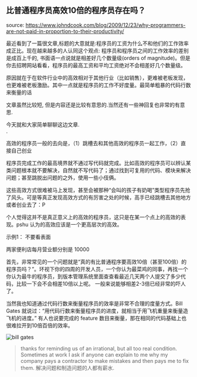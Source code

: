 比普通程序员高效10倍的程序员存在吗？ 
--- 
source: https://www.johndcook.com/blog/2009/12/23/why-programmers-are-not-paid-in-proportion-to-their-productivity/  

最近看到了一篇很文章,标题的大意就是:程序员的工资为什么不和他们的工作效率成正比。现在越来越多的人认同这个观点: 程序员和程序员之间的工作效率的差别是成百上千的, 书面语一点说就是相差好几个数量级(orders of magnitude)。但是你去招聘网站看看，程序员的最高工资和平均工资绝对不会相差好几个数量级。

原因就在于在软件行业中的高效相对于其他行业（比如销售），更难被老板发现，也更难被老板激励。其中一点就是程序员的工作不好度量。最简单粗暴的代码行数来衡量的话


文章虽然比较短, 但是内容还是比较有意思的.当然还有一些神回复也非常的有意思. 

今天就和大家简单聊聊这边文章.  
.  

高效的程序员一般的去向是，（1）跳槽去和其他高效的程序员一起工作，（2）直接自己创业


程序员完成工作的最高境界就不通过写代码就完成。比如高效的程序员可以辨认某类问题根本就不要解决，自然就不写代码了；通过找到可复用的代码、模块来解决问题；甚至跳脱出问题的之外，使用一些小伎俩。

这些高效方式很难被马上发现，甚至会被那种“会叫的孩子有奶喝”类型程序员先抢了风头。可是等真正发现高效方式的有厉害之处的时候，高手已经跳槽去其他地方或者创业去了：P

个人觉得这并不是真正意义上的高效的程序员，这只是在某一个点上的高效的表现。pshu 认为的高效应该是一个更高层次的高效。


示例1： 不要看表面

两家便利店每月营业额分别是 10000


首先，非常常见的一个问题就是“真的有比普通程序要高效10倍（甚至100倍）的程序员吗？”。环视下你的四周的开发人员，一个你认为最菜鸡的同事，再找一个你认为最牛的程序员，到版本管理系统里面查查看最近几天两个人提交了多少代码，比较一下会不会相差10倍以上呢。 一般来说能够相差2-3倍已经非常的吓人了。

当然我也知道通过代码行数来衡量程序员的效率是非常不合理的度量方式。Bill Gates 就说过：“用代码行数来衡量程序员的进度，就相当于用飞机重量来衡量造飞机的进度。” 有人也说要完成的 feature 数目来衡量，那在相同的代码基础上也很难拉开到10倍百倍的效率。

![bill gates](http://cdn2.51ulong.com/18-9-28/41682812.jpg)   


> thanks for reminding us of an irrational, but all too real condition. Sometimes at work I ask if anyone can explain to me why my company pays a contractor to make mistakes and then pays me to fix them.  解决问题和制造问题的人都有薪水.  
<!--stackedit_data:
eyJoaXN0b3J5IjpbLTE2NTY2MDUwMjgsMTg2MjI1OTcxNiwtOD
U5MzgwNTAwLDYzMTY4ODg0MiwxNTk5Njk2Nzk5LDg3ODcxNDk0
OSwxNzQwNDQxOTkwLC01OTUxMzY3NTEsMTEyMTAxNDAxNSwtNj
c5NTI5MTMwLC0xNTgxODU2NTMwLDE3NDk2NTg4MzMsMTMxMDcw
ODgzMiwtMTY4NzM1NDgwLDEwMzk4MjcwMTcsMzkzMTI2MzExLC
0xNjI0MzI0MDM1XX0=
-->